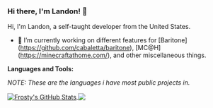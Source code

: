 ### Hi there, I'm Landon! 👋

Hi, I'm Landon, a self-taught developer from the United States.

- 🔭 I’m currently working on different features for [Baritone] (https://github.com/cabaletta/baritone), [MC@H] (https://minecraftathome.com/), and other miscellaneous things.

**Languages and Tools:**  

*NOTE: These are the languages i have most public projects in.*

<a href="https://github.com/FrostyZz">
  <img align="center" src="https://github-readme-stats.vercel.app/api?username=frostyzz&show_icons=true&include_all_commits=true&count_private=true&theme=radical&hide=prs,issues" alt="Frosty's GitHub Stats" />
</a>

<a href="https://github.com/FrostyZz">
  <img align="center" src="https://github-readme-stats.vercel.app/api/top-langs/?username=frostyzz&layout=compact&theme=radical" />
</a>

<br>
<br>


